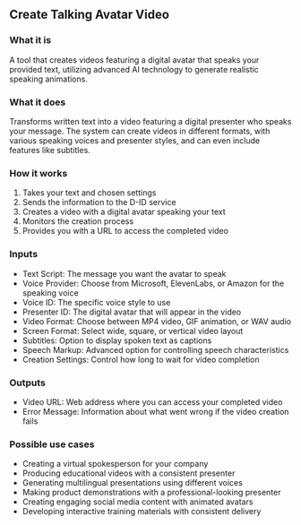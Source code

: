 
## Create Talking Avatar Video

### What it is
A tool that creates videos featuring a digital avatar that speaks your provided text, utilizing advanced AI technology to generate realistic speaking animations.

### What it does
Transforms written text into a video featuring a digital presenter who speaks your message. The system can create videos in different formats, with various speaking voices and presenter styles, and can even include features like subtitles.

### How it works
1. Takes your text and chosen settings
2. Sends the information to the D-ID service
3. Creates a video with a digital avatar speaking your text
4. Monitors the creation process
5. Provides you with a URL to access the completed video

### Inputs
- Text Script: The message you want the avatar to speak
- Voice Provider: Choose from Microsoft, ElevenLabs, or Amazon for the speaking voice
- Voice ID: The specific voice style to use
- Presenter ID: The digital avatar that will appear in the video
- Video Format: Choose between MP4 video, GIF animation, or WAV audio
- Screen Format: Select wide, square, or vertical video layout
- Subtitles: Option to display spoken text as captions
- Speech Markup: Advanced option for controlling speech characteristics
- Creation Settings: Control how long to wait for video completion

### Outputs
- Video URL: Web address where you can access your completed video
- Error Message: Information about what went wrong if the video creation fails

### Possible use cases
- Creating a virtual spokesperson for your company
- Producing educational videos with a consistent presenter
- Generating multilingual presentations using different voices
- Making product demonstrations with a professional-looking presenter
- Creating engaging social media content with animated avatars
- Developing interactive training materials with consistent delivery
